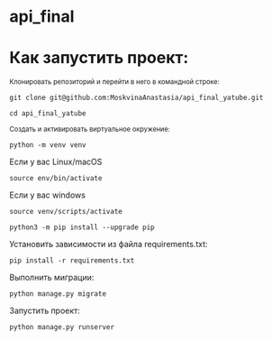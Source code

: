 # api_final
# Как запустить проект:
<small>Клонировать репозиторий и перейти в него в командной строке:</small>

```git clone git@github.com:MoskvinaAnastasia/api_final_yatube.git```

```cd api_final_yatube```

<small>Cоздать и активировать виртуальное окружение:</small>

```python -m venv venv```

Если у вас Linux/macOS

```source env/bin/activate```

Если у вас windows

```source venv/scripts/activate```

```python3 -m pip install --upgrade pip```

Установить зависимости из файла requirements.txt:

```pip install -r requirements.txt```

Выполнить миграции:

```python manage.py migrate```

Запустить проект:

```python manage.py runserver```
